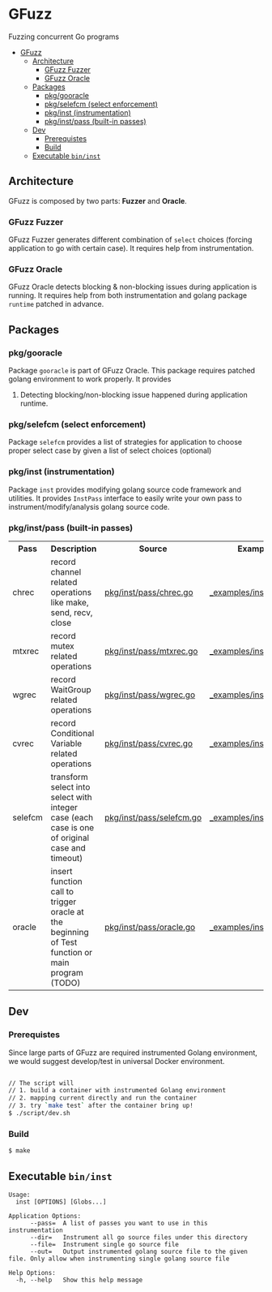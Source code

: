 # GFuzz
Fuzzing concurrent Go programs

- [GFuzz](#gfuzz)
  - [Architecture](#architecture)
    - [GFuzz Fuzzer](#gfuzz-fuzzer)
    - [GFuzz Oracle](#gfuzz-oracle)
  - [Packages](#packages)
    - [pkg/gooracle](#pkggooracle)
    - [pkg/selefcm (select enforcement)](#pkgselefcm-select-enforcement)
    - [pkg/inst (instrumentation)](#pkginst-instrumentation)
    - [pkg/inst/pass (built-in passes)](#pkginstpass-built-in-passes)
  - [Dev](#dev)
    - [Prerequistes](#prerequistes)
    - [Build](#build)
  - [Executable `bin/inst`](#executable-bininst)



## Architecture
GFuzz is composed by two parts: **Fuzzer** and **Oracle**.

### GFuzz Fuzzer
GFuzz Fuzzer generates different combination of `select` choices (forcing application to go with certain case).  It requires
help from instrumentation.

### GFuzz Oracle
GFuzz Oracle detects blocking & non-blocking issues during application is running. It requires help from both instrumentation
and golang package `runtime` patched in advance.

## Packages

### pkg/gooracle

Package `gooracle` is part of GFuzz Oracle. This package requires patched golang environment to work properly. It provides
1. Detecting blocking/non-blocking issue happened during application runtime.

### pkg/selefcm (select enforcement)

Package `selefcm` provides a list of strategies for application to choose proper select case by given a list of select choices (optional)

### pkg/inst (instrumentation)

Package `inst` provides modifying golang source code framework and utilities. It provides `InstPass` interface to easily write your own pass to instrument/modify/analysis golang source code.


### pkg/inst/pass (built-in passes)


<table>
<tr>
<th> Pass </th>
 <th> Description </th> 
 <th> Source</th>
 <th>Example</th>
</tr>

<tr>
<td>chrec</td>
<td>record channel related operations like make, send, recv, close</td>
<td><a href="pkg/inst/pass/chrec.go">pkg/inst/pass/chrec.go</a></td>
<td><a href="_examples/inst/chrec">_examples/inst/chrec</a></td>
</tr>

<tr>
<td>mtxrec</td>
<td>record mutex related operations </td>
<td><a href="pkg/inst/pass/mtxrec.go">pkg/inst/pass/mtxrec.go</a></td>
<td><a href="_examples/inst/mtxrec">_examples/inst/mtxrec</a></td>
</tr>

<tr>
<td>wgrec</td>
<td>record WaitGroup related operations</td>
<td><a href="pkg/inst/pass/wgrec.go">pkg/inst/pass/wgrec.go</a></td>
<td><a href="_examples/inst/wgrec">_examples/inst/wgrec</a></td>
</tr>

<tr>
<td>cvrec</td>
<td>record Conditional Variable related operations</td>
<td><a href="pkg/inst/pass/cvrec.go">pkg/inst/pass/cvrec.go</a></td>
<td><a href="_examples/inst/cvrec">_examples/inst/cvrec</a></td>
</tr>

<tr>
<td>selefcm</td>
<td>transform select into select with integer case (each case is one of original case and timeout)</td>
<td><a href="pkg/inst/pass/selefcm.go">pkg/inst/pass/selefcm.go</a></td>
<td><a href="_examples/inst/selefcm">_examples/inst/selefcm</a></td>
</tr>

<tr>
<td>oracle</td>
<td>insert function call to trigger oracle at the beginning of Test function or main program (TODO)</td>
<td><a href="pkg/inst/pass/oracle.go">pkg/inst/pass/oracle.go</a></td>
<td><a href="_examples/inst/oracle">_examples/inst/oracle</a></td>
</tr>

</table>

## Dev

### Prerequistes
Since large parts of GFuzz are required instrumented Golang environment, we would suggest develop/test in universal Docker environment.

```bash

// The script will 
// 1. build a container with instrumented Golang environment 
// 2. mapping current directly and run the container
// 3. try `make test` after the container bring up!
$ ./script/dev.sh

```

### Build

```bash
$ make
```

## Executable `bin/inst`

```
Usage:
  inst [OPTIONS] [Globs...]

Application Options:
      --pass=  A list of passes you want to use in this instrumentation
      --dir=   Instrument all go source files under this directory
      --file=  Instrument single go source file
      --out=   Output instrumented golang source file to the given file. Only allow when instrumenting single golang source file

Help Options:
  -h, --help   Show this help message
```